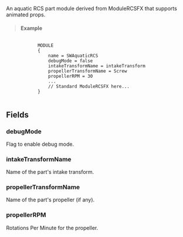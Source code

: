             
An aquatic RCS part module derived from ModuleRCSFX that supports animated props.
            
            
> #### Example
```

            MODULE
            {
                name = SWAquaticRCS
                debugMode = false
                intakeTransformName = intakeTransform
                propellerTransformName = Screw
                propellerRPM = 30
                ...
                // Standard ModuleRCSFX here...
            }
            
```

            
        
## Fields

### debugMode
Flag to enable debug mode.
### intakeTransformName
Name of the part's intake transform.
### propellerTransformName
Name of the part's propeller (if any).
### propellerRPM
Rotations Per Minute for the propeller.

